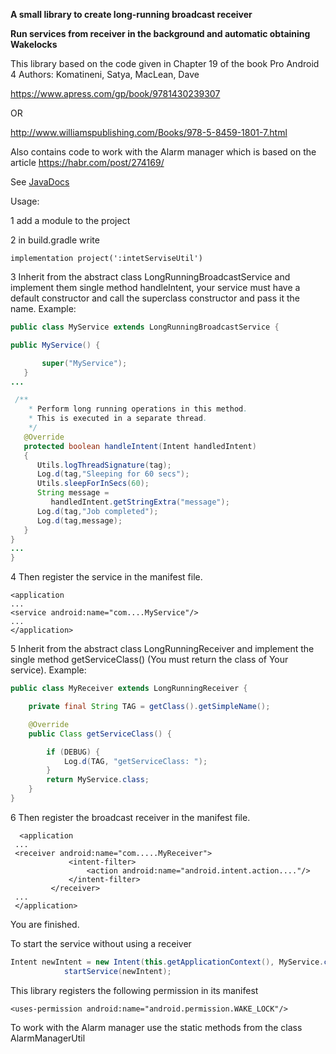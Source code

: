 **A small library to create long-running broadcast receiver**

**Run services from receiver in the background and automatic obtaining Wakelocks**

This library based on the code given in Chapter 19 of the book Pro Android 4
Authors: Komatineni, Satya, MacLean, Dave

https://www.apress.com/gp/book/9781430239307

OR

http://www.williamspublishing.com/Books/978-5-8459-1801-7.html

Also contains code to work with the Alarm manager which is based on the article
https://habr.com/post/274169/

See [JavaDocs](https://dmitrystarkin.github.io/Long-running-service/)

Usage:

1 add a module to the project

2 in build.gradle write
```
implementation project(':intetServiseUtil')
```
3  Inherit from the abstract class LongRunningBroadcastService and implement them
 single method handleIntent, your service must have a default constructor and call
 the superclass constructor and pass it the name. Example:

 ```Java
 public class MyService extends LongRunningBroadcastService {

 public MyService() {

        super("MyService");
    }
 ...

  /**
     * Perform long running operations in this method.
     * This is executed in a separate thread.
     */
    @Override
    protected boolean handleIntent(Intent handledIntent)
    {
       Utils.logThreadSignature(tag);
       Log.d(tag,"Sleeping for 60 secs");
       Utils.sleepForInSecs(60);
       String message =
          handledIntent.getStringExtra("message");
       Log.d(tag,"Job completed");
       Log.d(tag,message);
    }
 }
 ...
 }
 ```

4 Then register the service in the manifest file.
 ```
 <application
 ...
 <service android:name="com....MyService"/>
 ...
 </application>
 ```
5  Inherit from the abstract class LongRunningReceiver and implement the single method getServiceClass()
(You must return the class of Your service). Example:
 ```Java
 public class MyReceiver extends LongRunningReceiver {

     private final String TAG = getClass().getSimpleName();

     @Override
     public Class getServiceClass() {

         if (DEBUG) {
             Log.d(TAG, "getServiceClass: ");
         }
         return MyService.class;
     }
 }

 ```

6 Then register the broadcast receiver in the
 manifest file.

 ```
   <application
  ...
  <receiver android:name="com.....MyReceiver">
              <intent-filter>
                  <action android:name="android.intent.action...."/>
              </intent-filter>
          </receiver>
  ...
  </application>
  ```
  You are finished.

  To start the service without using a receiver
  ```java
  Intent newIntent = new Intent(this.getApplicationContext(), MyService.class);
              startService(newIntent);
  ```

 This library registers the following permission in its manifest

 ```
 <uses-permission android:name="android.permission.WAKE_LOCK"/>
 ```

To work with the Alarm manager use the static methods from the class AlarmManagerUtil